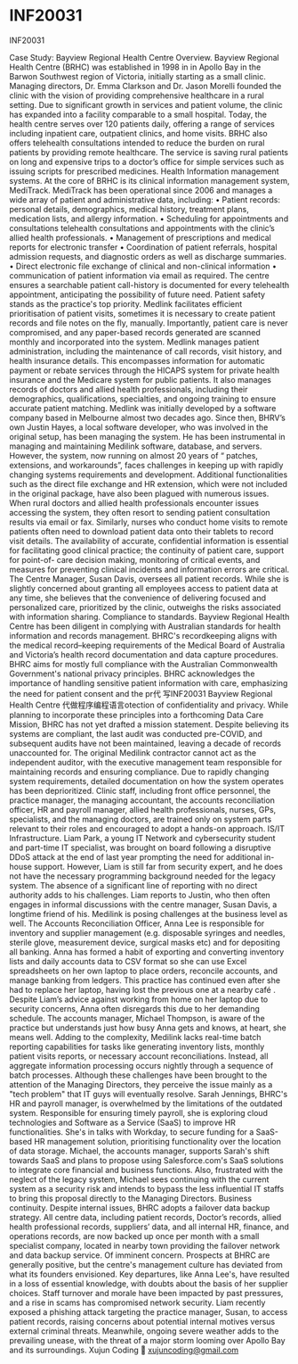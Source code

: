 # INF20031
INF20031

 Case Study: Bayview Regional Health Centre Overview. Bayview Regional Health Centre (BRHC) was established in 1998 in in Apollo Bay in the Barwon Southwest region of Victoria, initially starting as a small clinic. Managing directors, Dr. Emma Clarkson and Dr. Jason Morelli founded the clinic with the vision of providing comprehensive healthcare in a rural setting. Due to significant growth in services and patient volume, the clinic has expanded into a facility comparable to a small hospital. Today, the health centre serves over 120 patients daily, offering a range of services including inpatient care, outpatient clinics, and home visits. BRHC also offers telehealth consultations intended to reduce the burden on rural patients by providing remote healthcare. The service is saving rural patients on long and expensive trips to a doctor’s office for simple services such as issuing scripts for prescribed medicines. Health Information management systems. At the core of BRHC is its clinical information management system, MediTrack. MediTrack has been operational since 2006 and manages a wide array of patient and administrative data, including: •     Patient records: personal details, demographics, medical history, treatment plans, medication lists, and allergy information. •     Scheduling for appointments and consultations telehealth consultations and appointments with the clinic’s allied health professionals. •     Management of prescriptions and medical reports for electronic transfer •     Coordination of patient referrals, hospital admission requests, and diagnostic orders as well as discharge summaries. •     Direct electronic file exchange of clinical and non-clinical information •     communication of patient information via email as required. The centre ensures a searchable patient call-history is documented for every telehealth appointment, anticipating the possibility of future need. Patient safety stands as the practice's top priority. Medlink facilitates efficient prioritisation of patient visits, sometimes it is necessary to create patient records and file notes on the fly, manually. Importantly, patient care is never compromised, and any paper-based records generated are scanned monthly and incorporated into the system. Medlink manages patient administration, including the maintenance of call records, visit history, and health insurance details. This encompasses information for automatic payment or rebate services through the HICAPS system for private health insurance and the Medicare system for public patients. It also manages records of doctors and allied health professionals, including their demographics, qualifications, specialties, and ongoing training to ensure accurate patient matching. Medlink was initially developed by a software company based in Melbourne almost two decades ago. Since then, BHRV’s own Justin Hayes, a local software developer, who was involved in the original setup, has been managing the system. He has been instrumental in managing and maintaining Medilink software, database, and servers. However, the system, now running on almost 20 years of “ patches, extensions, and workarounds”, faces challenges in keeping up with rapidly changing systems requirements and development. Additional functionalities such as the direct file exchange and HR extension, which were not included in the original package, have also been plagued with numerous issues. When rural  doctors and allied health professionals encounter issues accessing the system, they often resort to sending patient consultation results via email or fax. Similarly, nurses who conduct home visits to remote patients often need to download patient data onto their tablets to record visit details. The availability of accurate, confidential information is essential for facilitating good clinical practice; the continuity of patient care, support for point-of- care decision making, monitoring of critical events, and measures for preventing clinical incidents and information errors are critical. The Centre Manager, Susan Davis, oversees all patient records. While she  is slightly concerned about granting all employees access to patient data at any time, she believes that the convenience of delivering focused and personalized care, prioritized by the clinic, outweighs the risks associated with information sharing. Compliance to standards. Bayview Regional Health Centre has been diligent in complying with Australian standards for health information and records management. BHRC's recordkeeping aligns with the medical record–keeping requirements of the Medical Board of Australia and Victoria’s health record documentation and data capture procedures. BHRC aims for mostly full compliance with the Australian Commonwealth Government's national privacy principles. BHRC acknowledges the importance of handling sensitive patient information with care, emphasizing the need for patient consent and the pr代 写INF20031 Bayview Regional Health Centre 代做程序编程语言otection of confidentiality and privacy. While planning to incorporate these principles into a forthcoming Data Care Mission, BHRC has not yet drafted a mission statement. Despite believing its systems are compliant, the last audit was conducted pre-COVID, and subsequent audits have not been maintained, leaving a decade of records unaccounted for. The original Medilink contractor cannot act as the independent auditor, with the executive management team responsible for maintaining records and ensuring compliance. Due to rapidly changing system requirements, detailed documentation on how the system operates has been deprioritized. Clinic staff, including front office personnel, the practice manager, the managing accountant, the accounts reconciliation officer, HR and payroll manager, allied health professionals, nurses, GPs, specialists, and the managing doctors, are trained only on system parts relevant to their roles and encouraged to adopt a hands-on approach. IS/IT Infrastructure. Liam Park, a young IT Network and cybersecurity student and part-time IT specialist, was brought on board following a disruptive DDoS attack at the end of last year prompting the need for additional in-house support. However, Liam is still far from security expert, and he does not have the necessary programming background needed for the legacy system. The absence of a significant line of reporting with no direct authority adds to his challenges. Liam reports to Justin, who then often engages in informal discussions with the centre manager, Susan Davis, a longtime friend of his. Medilink is posing challenges at the business level as well. The Accounts Reconciliation Officer, Anna Lee is responsible for inventory and supplier management (e.g. disposable syringes and needles, sterile glove, measurement device, surgical masks etc) and for depositing all banking. Anna has formed a habit of exporting and converting inventory lists and daily accounts data to CSV format so she can use Excel spreadsheets on her own laptop to place orders, reconcile accounts, and manage banking from ledgers. This practice has continued even after she had to replace her laptop, having lost the previous one at a nearby café . Despite Liam’s advice against working from home on her laptop due to security concerns, Anna often disregards this due to her demanding schedule. The accounts manager, Michael Thompson, is aware of the practice but understands just how busy Anna gets and knows, at heart, she means well. Adding to the complexity, Medilink lacks real-time batch reporting capabilities for tasks like generating inventory lists, monthly patient visits reports, or necessary account reconciliations. Instead, all aggregate information processing occurs nightly through a sequence of batch processes. Although these challenges have been brought to the attention of the Managing Directors, they perceive the issue mainly as a "tech problem" that IT guys will eventually resolve. Sarah Jennings, BHRC's HR and payroll manager, is overwhelmed by the limitations of the outdated system. Responsible for ensuring timely payroll, she is exploring cloud technologies and Software as a Service (SaaS) to improve HR functionalities. She's in talks with Workday, to secure funding for a SaaS-based HR management solution, prioritising functionality over the location of data storage. Michael, the accounts manager, supports  Sarah's shift towards SaaS and plans to propose using Salesforce.com's SaaS solutions to integrate core financial and business functions. Also, frustrated with the neglect of the legacy system, Michael sees continuing with the current system as a security risk and intends to bypass the less influential IT staffs to bring this proposal directly to the Managing Directors. Business continuity. Despite internal issues, BHRC adopts a failover data backup strategy. All centre data, including patient records, Doctor’s records, allied health professional records, suppliers’ data, and all internal HR, finance, and operations records, are now backed up once per month with a small specialist company, located in nearby town providing the failover network and data backup service. Of imminent concern. Prospects at BHRC are generally positive, but the centre's management culture has deviated from what its founders envisioned. Key departures, like Anna Lee's, have resulted in a loss of essential knowledge, with doubts about the basis of her supplier choices. Staff turnover and morale have been impacted by past pressures, and a rise in scams has compromised network security. Liam recently exposed a phishing attack targeting the practice manager, Susan, to access patient records, raising concerns about potential internal motives versus external criminal threats. Meanwhile, ongoing severe weather adds to the prevailing unease, with the threat of a major storm looming over Apollo Bay and its surroundings.
Xujun Coding 📧 xujuncoding@gmail.com
